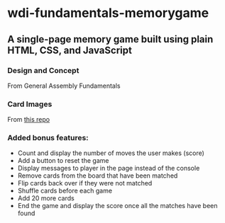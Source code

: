 # wdi-fundamentals-memorygame
## A single-page memory game built using plain HTML, CSS, and JavaScript

### Design and Concept
From General Assembly Fundamentals

### Card Images
From [this repo](https://github.com/hayeah/playing-cards-assets)

### Added bonus features:
* Count and display the number of moves the user makes (score)
* Add a button to reset the game
* Display messages to player in the page instead of the console
* Remove cards from the board that have been matched
* Flip cards back over if they were not matched
* Shuffle cards before each game
* Add 20 more cards
* End the game and display the score once all the matches have been found
